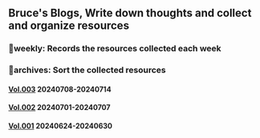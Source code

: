 ## Bruce's Blogs, Write down thoughts and collect and organize resources
### 📰weekly: Records the resources collected each week
### 📌archives: Sort the collected resources

#### [Vol.003](/weekly/Vol.003.md) 20240708-20240714
#### [Vol.002](/weekly/Vol.002.md) 20240701-20240707
#### [Vol.001](/weekly/Vol.001.md) 20240624-20240630